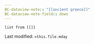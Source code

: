 ```yaml
---
BC-dataview-note:: "[[ancient greece]]"
BC-dataview-note-field:: down
---
```

```dataview
list from [[]]
```


Last modified: `=this.file.mday`